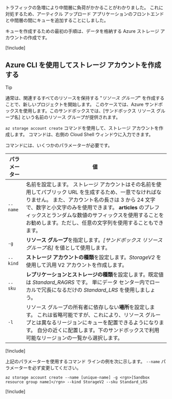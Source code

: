 トラフィックの急増により中間層に負荷がかかることがわかりました。 これに対処するため、アーティクル アップロード アプリケーションのフロントエンドと中間層の間にキューを追加することにしました。

キューを作成するための最初の手順は、データを格納する Azure ストレージ アカウントの作成です。

<!-- Activate the sandbox -->
[!include[](../../../includes/azure-sandbox-activate.md)]

## <a name="create-a-storage-account-with-the-azure-cli"></a>Azure CLI を使用してストレージ アカウントを作成する

> [!TIP] 
> 通常は、関連するすべてのリソースを保持する "_リソース グループ_" を作成することで、新しいプロジェクトを開始します。 このケースでは、Azure サンドボックスを使用します。このサンドボックスでは、<rgn>[サンドボックス リソース グループ名]</rgn> という名前のリソース グループが提供されます。

`az storage account create` コマンドを使用して、ストレージ アカウントを作成します。 コマンドは、右側の Cloud Shell ウィンドウに入力できます。

コマンドには、いくつかのパラメーターが必要です。

| パラメーター | 値 |
|-----------|-------|
| `--name`  | 名前を設定します。 ストレージ アカウントはその名前を使用してパブリック URL を生成するため、一意でなければなりません。 また、アカウント名の長さは 3 から 24 文字で、数字と小文字のみを使用できます。 **articles** のプレフィックスとランダムな数値のサフィックスを使用することをお勧めします。ただし、任意の文字列を使用することもできます。 |
| `-g`        | **リソース グループ**を指定します。_<rgn>[サンドボックス リソース グループ名]</rgn>_ を値として使用します。 |
| `--kind`    | **ストレージ アカウントの種類**を設定します。_StorageV2_ を使用して汎用 V2 アカウントを作成します。 |
| `--sku`     | **レプリケーションとストレージの種類**を設定します。既定値は _Standard_RAGRS_ です。 単にデータ センター内でローカルで冗長になるだけの _Standard_LRS_ を使用しましょう。 |
| `-l`        | リソース グループの所有者に依存しない**場所**を設定します。 これは省略可能ですが、これにより、リソース グループとは異なるリージョンにキューを配置できるようになります。 自分の近くに配置します。下のサンドボックスで利用可能なリージョンの一覧から選択します。 |

<!-- Resource selection -->
[!include[](../../../includes/azure-sandbox-regions-first-mention-note.md)]

上記のパラメーターを使用するコマンド ラインの例を次に示します。 `--name` パラメーターを必ず変更してください。

```azurecli
az storage account create --name [unique-name] -g <rgn>[Sandbox resource group name]</rgn> --kind StorageV2 --sku Standard_LRS
```

<!-- Paste tip-->
[!include[](../../../includes/azure-cloudshell-copy-paste-tip.md)]
